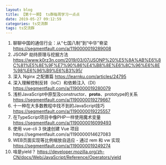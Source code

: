 ```yaml
---
layout: blog
title: 【第十一期】 ts群每周学习一点点
date: 2019-05-27 09:12:59
categories: ts交流群
tags: ts交流群
---
```



1. 聊聊中国的通信行业：从“七国八制”到“中华”脊梁 https://segmentfault.com/a/1190000019289008
2. JSONP 劫持原理与挖掘方法 https://www.k0rz3n.com/2019/03/07/JSONP%20%E5%8A%AB%E6%8C%81%E5%8E%9F%E7%90%86%E4%B8%8E%E6%8C%96%E6%8E%98%E6%96%B9%E6%B3%95/
3. 深入 Nginx 之配置篇 https://learnku.com/articles/24795
4. 深入理解控制反转（IoC）和依赖注入（DI） https://segmentfault.com/a/1190000019280079
5. 浅析JavaScript中原型及constructor、__proto__、prototype的关系 https://segmentfault.com/a/1190000019279667
6. 十一种在大多数教程中找不到的JavaScript技巧 https://segmentfault.com/a/1190000019225557
7. 在TypeScript项目中像PHP一样使用魔术变量 https://segmentfault.com/a/1190000016099493
8. 使用 vue-cli 3 快速创建 Vue 项目https://segmentfault.com/a/1190000014627083
9. WEB页面实现等比例缩放自适应 - 通过 rem 和 vw 实现 https://segmentfault.com/a/1190000019249274
10. 啥是yield？ https://developer.mozilla.org/zh-CN/docs/Web/JavaScript/Reference/Operators/yield
